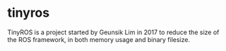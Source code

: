 # tinyros
TinyROS is a project started by Geunsik Lim in 2017 to reduce the size of the ROS framework, in both memory usage and binary filesize.
